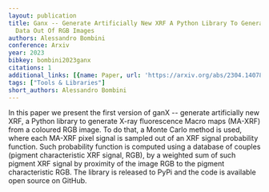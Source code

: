 ```yaml
---
layout: publication
title: Ganx -- Generate Artificially New XRF A Python Library To Generate MA-XRF Raw
  Data Out Of RGB Images
authors: Alessandro Bombini
conference: Arxiv
year: 2023
bibkey: bombini2023ganx
citations: 1
additional_links: [{name: Paper, url: 'https://arxiv.org/abs/2304.14078'}]
tags: ["Tools & Libraries"]
short_authors: Alessandro Bombini
---
```

In this paper we present the first version of ganX -- generate artificially
new XRF, a Python library to generate X-ray fluorescence Macro maps (MA-XRF)
from a coloured RGB image. To do that, a Monte Carlo method is used, where each
MA-XRF pixel signal is sampled out of an XRF signal probability function. Such
probability function is computed using a database of couples (pigment
characteristic XRF signal, RGB), by a weighted sum of such pigment XRF signal
by proximity of the image RGB to the pigment characteristic RGB. The library is
released to PyPi and the code is available open source on GitHub.